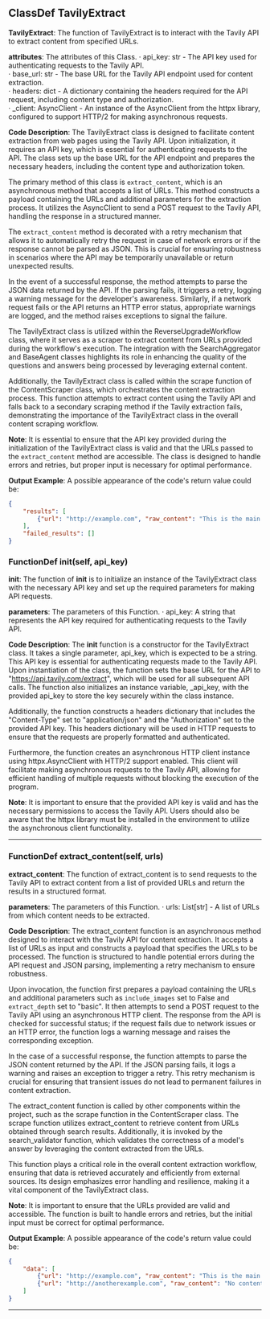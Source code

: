 ## ClassDef TavilyExtract
**TavilyExtract**: The function of TavilyExtract is to interact with the Tavily API to extract content from specified URLs.

**attributes**: The attributes of this Class.
· api_key: str - The API key used for authenticating requests to the Tavily API.  
· base_url: str - The base URL for the Tavily API endpoint used for content extraction.  
· headers: dict - A dictionary containing the headers required for the API request, including content type and authorization.  
· _client: AsyncClient - An instance of the AsyncClient from the httpx library, configured to support HTTP/2 for making asynchronous requests.

**Code Description**: The TavilyExtract class is designed to facilitate content extraction from web pages using the Tavily API. Upon initialization, it requires an API key, which is essential for authenticating requests to the API. The class sets up the base URL for the API endpoint and prepares the necessary headers, including the content type and authorization token.

The primary method of this class is `extract_content`, which is an asynchronous method that accepts a list of URLs. This method constructs a payload containing the URLs and additional parameters for the extraction process. It utilizes the AsyncClient to send a POST request to the Tavily API, handling the response in a structured manner.

The `extract_content` method is decorated with a retry mechanism that allows it to automatically retry the request in case of network errors or if the response cannot be parsed as JSON. This is crucial for ensuring robustness in scenarios where the API may be temporarily unavailable or return unexpected results.

In the event of a successful response, the method attempts to parse the JSON data returned by the API. If the parsing fails, it triggers a retry, logging a warning message for the developer's awareness. Similarly, if a network request fails or the API returns an HTTP error status, appropriate warnings are logged, and the method raises exceptions to signal the failure.

The TavilyExtract class is utilized within the ReverseUpgradeWorkflow class, where it serves as a scraper to extract content from URLs provided during the workflow's execution. The integration with the SearchAggregator and BaseAgent classes highlights its role in enhancing the quality of the questions and answers being processed by leveraging external content.

Additionally, the TavilyExtract class is called within the scrape function of the ContentScraper class, which orchestrates the content extraction process. This function attempts to extract content using the Tavily API and falls back to a secondary scraping method if the Tavily extraction fails, demonstrating the importance of the TavilyExtract class in the overall content scraping workflow.

**Note**: It is essential to ensure that the API key provided during the initialization of the TavilyExtract class is valid and that the URLs passed to the `extract_content` method are accessible. The class is designed to handle errors and retries, but proper input is necessary for optimal performance.

**Output Example**: A possible appearance of the code's return value could be:
```json
{
    "results": [
        {"url": "http://example.com", "raw_content": "This is the main content of the page."}
    ],
    "failed_results": []
}
```
### FunctionDef __init__(self, api_key)
**__init__**: The function of __init__ is to initialize an instance of the TavilyExtract class with the necessary API key and set up the required parameters for making API requests.

**parameters**: The parameters of this Function.
· api_key: A string that represents the API key required for authenticating requests to the Tavily API.

**Code Description**: The __init__ function is a constructor for the TavilyExtract class. It takes a single parameter, api_key, which is expected to be a string. This API key is essential for authenticating requests made to the Tavily API. Upon instantiation of the class, the function sets the base URL for the API to "https://api.tavily.com/extract", which will be used for all subsequent API calls. The function also initializes an instance variable, _api_key, with the provided api_key to store the key securely within the class instance.

Additionally, the function constructs a headers dictionary that includes the "Content-Type" set to "application/json" and the "Authorization" set to the provided API key. This headers dictionary will be used in HTTP requests to ensure that the requests are properly formatted and authenticated.

Furthermore, the function creates an asynchronous HTTP client instance using httpx.AsyncClient with HTTP/2 support enabled. This client will facilitate making asynchronous requests to the Tavily API, allowing for efficient handling of multiple requests without blocking the execution of the program.

**Note**: It is important to ensure that the provided API key is valid and has the necessary permissions to access the Tavily API. Users should also be aware that the httpx library must be installed in the environment to utilize the asynchronous client functionality.
***
### FunctionDef extract_content(self, urls)
**extract_content**: The function of extract_content is to send requests to the Tavily API to extract content from a list of provided URLs and return the results in a structured format.

**parameters**: The parameters of this Function.
· urls: List[str] - A list of URLs from which content needs to be extracted.

**Code Description**: The extract_content function is an asynchronous method designed to interact with the Tavily API for content extraction. It accepts a list of URLs as input and constructs a payload that specifies the URLs to be processed. The function is structured to handle potential errors during the API request and JSON parsing, implementing a retry mechanism to ensure robustness.

Upon invocation, the function first prepares a payload containing the URLs and additional parameters such as `include_images` set to False and `extract_depth` set to "basic". It then attempts to send a POST request to the Tavily API using an asynchronous HTTP client. The response from the API is checked for successful status; if the request fails due to network issues or an HTTP error, the function logs a warning message and raises the corresponding exception.

In the case of a successful response, the function attempts to parse the JSON content returned by the API. If the JSON parsing fails, it logs a warning and raises an exception to trigger a retry. This retry mechanism is crucial for ensuring that transient issues do not lead to permanent failures in content extraction.

The extract_content function is called by other components within the project, such as the scrape function in the ContentScraper class. The scrape function utilizes extract_content to retrieve content from URLs obtained through search results. Additionally, it is invoked by the search_validator function, which validates the correctness of a model's answer by leveraging the content extracted from the URLs.

This function plays a critical role in the overall content extraction workflow, ensuring that data is retrieved accurately and efficiently from external sources. Its design emphasizes error handling and resilience, making it a vital component of the TavilyExtract class.

**Note**: It is important to ensure that the URLs provided are valid and accessible. The function is built to handle errors and retries, but the initial input must be correct for optimal performance.

**Output Example**: A possible appearance of the code's return value could be:
```json
{
    "data": [
        {"url": "http://example.com", "raw_content": "This is the main content of the page."},
        {"url": "http://anotherexample.com", "raw_content": "No content available"}
    ]
}
```
***
